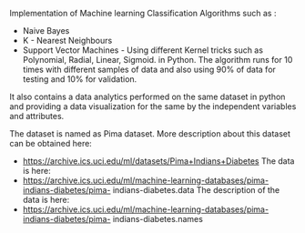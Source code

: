 Implementation of Machine learning Classification Algorithms such as :
  * Naive Bayes
  * K - Nearest Neighbours
  * Support Vector Machines - Using different Kernel tricks such as Polynomial, Radial, Linear, Sigmoid.
in Python. The algorithm runs for 10 times with different samples of data and also using 90% of data for testing and 10% for validation.

It also contains a data analytics performed on the same dataset in python and providing a data visualization for the same by the independent variables and attributes.

The dataset is named as Pima dataset. More description about this dataset can be obtained here:
* https://archive.ics.uci.edu/ml/datasets/Pima+Indians+Diabetes
The data is here:
 * https://archive.ics.uci.edu/ml/machine-learning-databases/pima-indians-diabetes/pima- indians-diabetes.data
The description of the data is here:
* https://archive.ics.uci.edu/ml/machine-learning-databases/pima-indians-diabetes/pima- indians-diabetes.names
